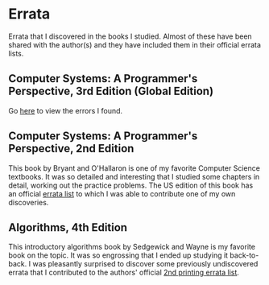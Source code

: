 # Errata

Errata that I discovered in the books I studied.
Almost of these have been shared with the author(s) and they have included them in their official errata lists.

## Computer Systems: A Programmer's Perspective, 3rd Edition (Global Edition)

Go [here](csapp3e_global.md) to view the errors I found.

## Computer Systems: A Programmer's Perspective, 2nd Edition

This book by Bryant and O'Hallaron is one of my favorite Computer Science textbooks.
It was so detailed and interesting that I studied some chapters in detail, working out the practice problems.
The US edition of this book has an official [errata list](http://csapp.cs.cmu.edu/2e/errata.html) to which I was able to contribute one of my own discoveries.

## Algorithms, 4th Edition

This introductory algorithms book by Sedgewick and Wayne is my favorite book on the topic.
It was so engrossing that I ended up studying it back-to-back.
I was pleasantly surprised to discover some previously undiscovered errata that I contributed to the authors' official [2nd printing errata list](https://algs4.cs.princeton.edu/errata/errata-printing2.php).